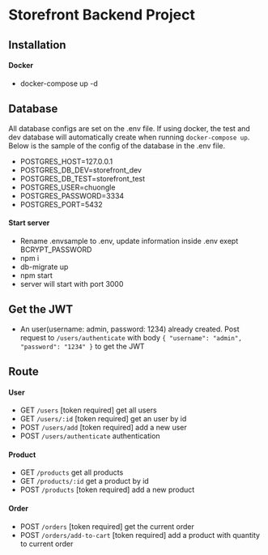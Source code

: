 # Storefront Backend Project

## Installation
#### Docker
- docker-compose up -d

## Database 
All database configs are set on the .env file.
If using docker, the test and dev database will automatically create when running ```docker-compose up```.
Below is the sample of the config of the database in the .env file.
- POSTGRES_HOST=127.0.0.1
- POSTGRES_DB_DEV=storefront_dev
- POSTGRES_DB_TEST=storefront_test
- POSTGRES_USER=chuongle
- POSTGRES_PASSWORD=3334
- POSTGRES_PORT=5432

#### Start server
- Rename .envsample to .env, update information inside .env exept BCRYPT_PASSWORD
- npm i
- db-migrate up
- npm start 
- server will start with port 3000

## Get the JWT
- An user(username: admin, password: 1234) already created. Post request to ```/users/authenticate``` with body ```{ "username": "admin", "password": "1234" }``` to get the JWT

## Route
#### User
- GET   ```/users```                [token required] get all users
- GET   ```/users/:id```            [token required] get an user by id
- POST  ```/users/add```            [token required] add a new user
- POST  ```/users/authenticate```   authentication

#### Product
- GET   ```/products```             get all products
- GET   ```/products/:id```         get a product by id
- POST  ```/products```             [token required] add a new product

#### Order
- POST  ```/orders```               [token required] get the current order
- POST  ```/orders/add-to-cart```   [token required] add a product with quantity to current order
